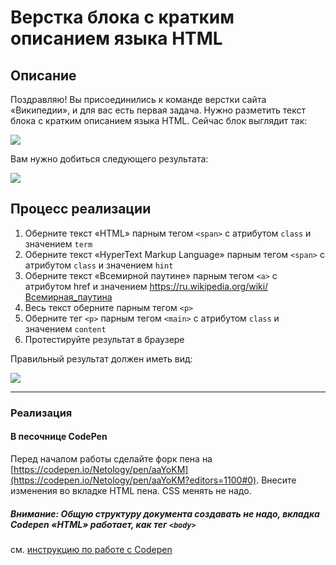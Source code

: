 # Верстка блока с кратким описанием языка HTML

## Описание

Поздравляю! Вы присоединились к команде верстки сайта «Википедии», и для вас есть первая задача. Нужно разметить текст блока с кратким описанием языка HTML.  Сейчас блок выглядит так:

![](https://netology-code.github.io/html-2-homeworks/sources/lection-1-1-task-1-block-before.png)

Вам нужно добиться следующего результата:

![](https://netology-code.github.io/html-2-homeworks/sources/lection-1-1-task-1-block-after.png)

## Процесс реализации

1. Оберните текст «HTML» парным тегом `<span>` с атрибутом `class` и значением `term`
2. Оберните текст «HyperText Markup Language» парным тегом `<span>` с атрибутом `class` и значением `hint`
3. Оберните текст «Всемирной паутине» парным тегом `<a>` с атрибутом href и значением https://ru.wikipedia.org/wiki/Всемирная_паутина
4. Весь текст оберните парным тегом `<p>`
5. Оберните тег `<p>` парным тегом `<main>` с атрибутом `class` и значением `content`
6. Протестируйте результат в браузере

Правильный результат должен иметь вид:

![](https://netology-code.github.io/html-2-homeworks/sources/lection-1-1-task-1-block-after.png)

---

### Реализация

#### В песочнице CodePen

Перед началом работы сделайте форк пена на [https://codepen.io/Netology/pen/aaYoKM](https://codepen.io/Netology/pen/aaYoKM?editors=1100#0). Внесите изменения во вкладке HTML пена. CSS менять не надо.

##### Внимание: Общую структуру документа создавать не надо, вкладка Codepen «HTML» работает, как тег `<body>` 
см. [инструкцию по работе с Codepen](https://netology-university.bitbucket.io/guides/wm/codepen-guide/)
